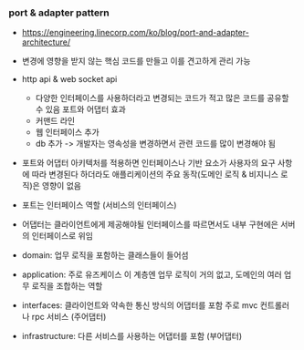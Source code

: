 ### port & adapter pattern 
- https://engineering.linecorp.com/ko/blog/port-and-adapter-architecture/
- 변경에 영향을 받지 않는 핵심 코드를 만들고 이를 견고하게 관리 가능
- http api & web socket api
  - 다양한 인터페이스를 사용하더라고 변경되는 코드가 적고 많은 코드를 공유할 수 있음
  포트와 어댑터 효과
  - 커맨드 라인
  - 웹 인터페이스 추가
  - db 추가
  -> 개발자는 영속성을 변경하면서 관련 코드를 많이 변경해야 됨
-  포트와 어댑터 아키텍처를 적용하면 인터페이스나 기반 요소가 사용자의 요구 사항에 따라 변경된다 하더라도 애플리케이션의 주요 동작(도메인 로직 & 비지니스 로직)은 영향이 없음

- 포트는 인터페이스 역할 (서비스의 인터페이스)
- 어댑터는 클라이언트에게 제공해야될 인터페이스를 따르면서도 내부 구현에은 서버의 인터페이스로 위임


- domain: 업무 로직을 포함하는 클래스들이 들어섬
- application: 주로 유즈케이스
이 계층엔 업무 로직이 거의 없고, 도메인의 여러 업무 로직을 조합하는 역할
- interfaces: 클라이언트와 약속한 통신 방식의 어댑터를 포함
주로 mvc 컨트롤러나 rpc 서비스 (주어댑터)
- infrastructure: 다른 서비스를 사용하는 어댑터를 포함 (부어댑터)